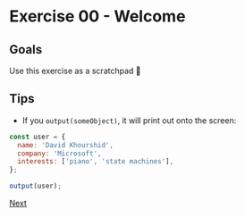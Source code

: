 # Exercise 00 - Welcome

## Goals

Use this exercise as a scratchpad 📝

## Tips

- If you `output(someObject)`, it will print out onto the screen:

```js
const user = {
  name: 'David Khourshid',
  company: 'Microsoft',
  interests: ['piano', 'state machines'],
};

output(user);
```

[Next](../01/README.md)
